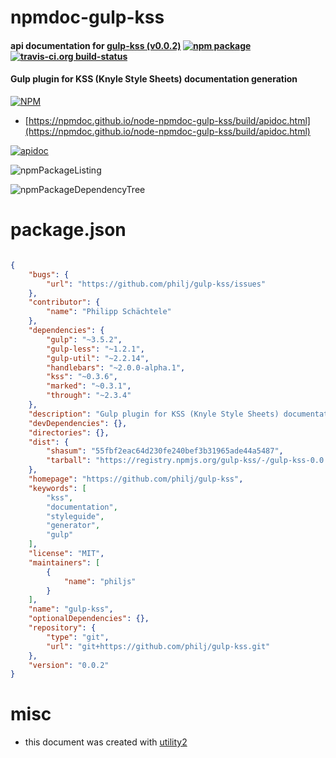 # npmdoc-gulp-kss

#### api documentation for  [gulp-kss (v0.0.2)](https://github.com/philj/gulp-kss)  [![npm package](https://img.shields.io/npm/v/npmdoc-gulp-kss.svg?style=flat-square)](https://www.npmjs.org/package/npmdoc-gulp-kss) [![travis-ci.org build-status](https://api.travis-ci.org/npmdoc/node-npmdoc-gulp-kss.svg)](https://travis-ci.org/npmdoc/node-npmdoc-gulp-kss)

#### Gulp plugin for KSS (Knyle Style Sheets) documentation generation

[![NPM](https://nodei.co/npm/gulp-kss.png?downloads=true&downloadRank=true&stars=true)](https://www.npmjs.com/package/gulp-kss)

- [https://npmdoc.github.io/node-npmdoc-gulp-kss/build/apidoc.html](https://npmdoc.github.io/node-npmdoc-gulp-kss/build/apidoc.html)

[![apidoc](https://npmdoc.github.io/node-npmdoc-gulp-kss/build/screenCapture.buildCi.browser.%252Ftmp%252Fbuild%252Fapidoc.html.png)](https://npmdoc.github.io/node-npmdoc-gulp-kss/build/apidoc.html)

![npmPackageListing](https://npmdoc.github.io/node-npmdoc-gulp-kss/build/screenCapture.npmPackageListing.svg)

![npmPackageDependencyTree](https://npmdoc.github.io/node-npmdoc-gulp-kss/build/screenCapture.npmPackageDependencyTree.svg)



# package.json

```json

{
    "bugs": {
        "url": "https://github.com/philj/gulp-kss/issues"
    },
    "contributor": {
        "name": "Philipp Schächtele"
    },
    "dependencies": {
        "gulp": "~3.5.2",
        "gulp-less": "~1.2.1",
        "gulp-util": "~2.2.14",
        "handlebars": "~2.0.0-alpha.1",
        "kss": "~0.3.6",
        "marked": "~0.3.1",
        "through": "~2.3.4"
    },
    "description": "Gulp plugin for KSS (Knyle Style Sheets) documentation generation",
    "devDependencies": {},
    "directories": {},
    "dist": {
        "shasum": "55fbf2eac64d230fe240bef3b31965ade44a5487",
        "tarball": "https://registry.npmjs.org/gulp-kss/-/gulp-kss-0.0.2.tgz"
    },
    "homepage": "https://github.com/philj/gulp-kss",
    "keywords": [
        "kss",
        "documentation",
        "styleguide",
        "generator",
        "gulp"
    ],
    "license": "MIT",
    "maintainers": [
        {
            "name": "philjs"
        }
    ],
    "name": "gulp-kss",
    "optionalDependencies": {},
    "repository": {
        "type": "git",
        "url": "git+https://github.com/philj/gulp-kss.git"
    },
    "version": "0.0.2"
}
```



# misc
- this document was created with [utility2](https://github.com/kaizhu256/node-utility2)
